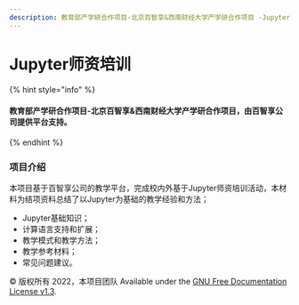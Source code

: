 ```yaml
---
description: 教育部产学研合作项目-北京百智享&西南财经大学产学研合作项目 -Jupyter教学手册
---
```


# Jupyter师资培训

{% hint style="info" %}
#### 教育部产学研合作项目-北京百智享&西南财经大学产学研合作项目，由百智享公司提供平台支持。
{% endhint %}

### 项目介绍

本项目基于百智享公司的教学平台，完成校内外基于Jupyter师资培训活动，本材料为结项资料总结了以Jupyter为基础的教学经验和方法；

* Jupyter基础知识；
* 计算语言支持和扩展；
* 教学模式和教学方法；
* 教学参考材料；
* 常见问题建议。





















© 版权所有 2022，本项目团队  Available under the [GNU Free Documentation License v1.3](https://www.gnu.org/licenses/fdl-1.3.html).
